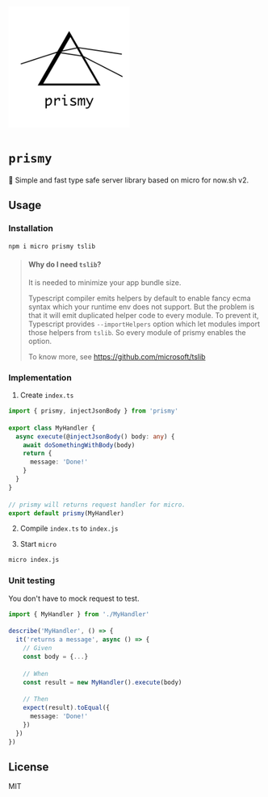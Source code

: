 <img  width='240' src='../../resources/logo.svg' alt='Prismy'>

# `prismy`

:rainbow: Simple and fast type safe server library based on micro for now.sh v2.

## Usage

### Installation

```sh
npm i micro prismy tslib
```

> #### Why do I need `tslib`?
>
> It is needed to minimize your app bundle size.
>
> Typescript compiler emits helpers by default to enable fancy ecma syntax which
> your runtime env does not support.
> But the problem is that it will emit duplicated helper code to every module.
> To prevent it, Typescript provides `--importHelpers` option which let
> modules import those helpers from `tslib`.
> So every module of prismy enables the option.
>
> To know more, see https://github.com/microsoft/tslib

### Implementation

1. Create `index.ts`

```ts
import { prismy, injectJsonBody } from 'prismy'

export class MyHandler {
  async execute(@injectJsonBody() body: any) {
    await doSomethingWithBody(body)
    return {
      message: 'Done!'
    }
  }
}

// prismy will returns request handler for micro.
export default prismy(MyHandler)
```

2. Compile `index.ts` to `index.js`

3. Start `micro`

```sh
micro index.js
```

### Unit testing

You don't have to mock request to test.

```ts
import { MyHandler } from './MyHandler'

describe('MyHandler', () => {
  it('returns a message', async () => {
    // Given
    const body = {...}

    // When
    const result = new MyHandler().execute(body)

    // Then
    expect(result).toEqual({
      message: 'Done!'
    })
  })
})
```

## License

MIT

